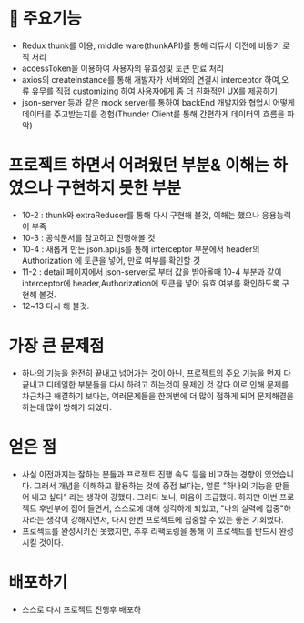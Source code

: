 
# 🥇 주요기능 
- Redux thunk를 이용, middle ware(thunkAPI)를 통해 리듀서 이전에 비동기 로직 처리
- accessToken을 이용하여 사용자의 유효성및 토큰 만료 처리
- axios의 createInstance를 통해 개발자가 서버와의 연결시 interceptor 하여,오류 유무를 직접 customizing 하여 사용자에게 좀 더 친화적인 UX를 제공하기
- json-server 등과 같은 mock server를 통하여 backEnd 개발자와 협업시 어떻게 데이터를 주고받는지를 경험(Thunder Client를 통해 간편하게 데이터의 흐름을 파악)






# 프로젝트 하면서 어려웠던 부분& 이해는 하였으나 구현하지 못한 부분
- 10-2 : thunk와 extraReducer를 통해 다시 구현해 볼것, 이해는 했으나 응용능력이 부족
- 10-3 : 공식문서를 참고하고 진행해볼 것
- 10-4 : 새롭게 만든 json.api.js를 통해 interceptor 부분에서 header의 Authorization 에 토큰을 넣어, 만료 여부를 확인할 것
- 11-2 : detail 페이지에서 json-server로 부터 값을 받아올때 10-4 부분과 같이 interceptor에 header,Authorization에 토큰을 넣어 유효 여부를 확인하도록 구현해 볼것.
- 12~13 다시 해 볼것.



# 가장 큰 문제점
- 하나의 기능을 완전히 끝내고 넘어가는 것이 아닌, 프로젝트의 주요 기능을 먼저 다 끝내고 디테일한 부분들을 다시 하려고 하는것이 문제인 것 같다
  이로 인해 문제를 차근차근 해결하기 보다는, 여러문제들을 한꺼번에 더 많이 접하게 되어 문제해결을 하는데 많이 방해가 되었다.


# 얻은 점 
- 사실 이전까지는 잘하는 분들과 프로젝트 진행 속도 등을 비교하는 경향이 있었습니다. 그래서 개념을 이해하고 활용하는 것에 중점 보다는, 얼른 "하나의 기능을 만들어 내고 싶다" 라는 생각이 강했다.
  그러다 보니, 마음이 조급했다. 하지만 이번 프로젝트 후반부에 접어 들면서, 스스로에 대해 생각하게 되었고, "나의 실력에 집중"하자라는 생각이 강해지면서, 다시 한번 프로젝트에 집중할 수 있는 좋은 기회였다.
 - 프로젝트를 완성시키진 못했지만, 추후 리팩토링을 통해 이 프로젝트를 반드시 완성 시킬 것이다.

# 배포하기
- 스스로 다시 프로젝트 진행후 배포하

